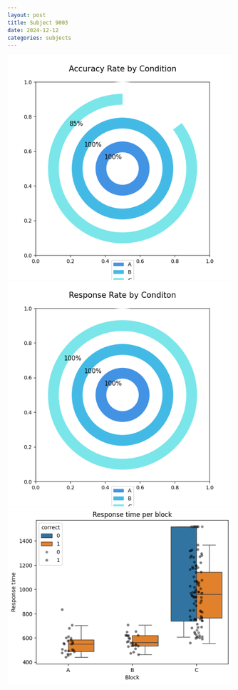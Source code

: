 ```yaml
---
layout: post
title: Subject 9003
date: 2024-12-12
categories: subjects
---
```


![](data/9003/run-3/9003_accuracy_rate.png)
![](data/9003/run-3/9003_response_rate.png)
![](data/9003/run-3/9003_rt.png)
